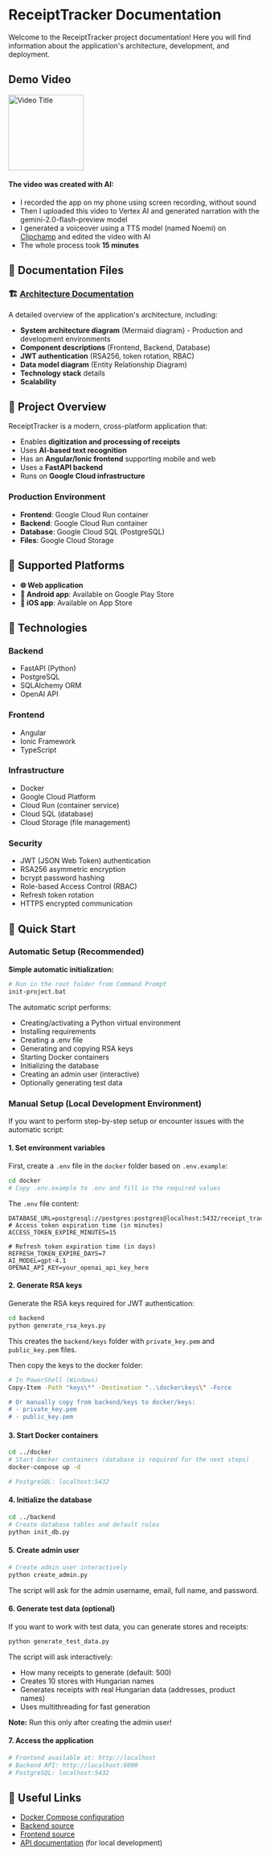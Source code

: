# ReceiptTracker Documentation

Welcome to the ReceiptTracker project documentation! Here you will find information about the application's architecture, development, and deployment.

## Demo Video

<a href="https://drive.google.com/file/d/1o6nS1RKkWH3d9bTuY_hFgFFpADR2sZkt/view?usp=drive_link">
  <img src="images/app.jpg" width="150px" alt="Video Title" />
</a>

#### The video was created with AI:
- I recorded the app on my phone using screen recording, without sound
- Then I uploaded this video to Vertex AI and generated narration with the gemini-2.0-flash-preview model
- I generated a voiceover using a TTS model (named Noemi) on [Clipchamp](https://app.clipchamp.com/) and edited the video with AI
- The whole process took **15 minutes**

## 📁 Documentation Files

### 🏗️ [Architecture Documentation](./architecture.en.md)
A detailed overview of the application's architecture, including:
- **System architecture diagram** (Mermaid diagram) - Production and development environments
- **Component descriptions** (Frontend, Backend, Database)
- **JWT authentication** (RSA256, token rotation, RBAC)
- **Data model diagram** (Entity Relationship Diagram)
- **Technology stack** details
- **Scalability**

## 🎯 Project Overview

ReceiptTracker is a modern, cross-platform application that:
- Enables **digitization and processing of receipts**
- Uses **AI-based text recognition**
- Has an **Angular/Ionic frontend** supporting mobile and web
- Uses a **FastAPI backend**
- Runs on **Google Cloud infrastructure**

### Production Environment
- **Frontend**: Google Cloud Run container
- **Backend**: Google Cloud Run container
- **Database**: Google Cloud SQL (PostgreSQL)
- **Files**: Google Cloud Storage

## 📱 Supported Platforms

- **🌐 Web application**
- **📱 Android app**: Available on Google Play Store
- **🍎 iOS app**: Available on App Store

## 🔧 Technologies

### Backend
- FastAPI (Python)
- PostgreSQL
- SQLAlchemy ORM
- OpenAI API

### Frontend
- Angular
- Ionic Framework
- TypeScript

### Infrastructure
- Docker
- Google Cloud Platform
- Cloud Run (container service)
- Cloud SQL (database)
- Cloud Storage (file management)

### Security
- JWT (JSON Web Token) authentication
- RSA256 asymmetric encryption
- bcrypt password hashing
- Role-based Access Control (RBAC)
- Refresh token rotation
- HTTPS encrypted communication

## 🚀 Quick Start

### Automatic Setup (Recommended)

**Simple automatic initialization:**
```bash
# Run in the root folder from Command Prompt
init-project.bat
```

The automatic script performs:
- Creating/activating a Python virtual environment
- Installing requirements
- Creating a .env file
- Generating and copying RSA keys
- Starting Docker containers
- Initializing the database
- Creating an admin user (interactive)
- Optionally generating test data

### Manual Setup (Local Development Environment)

If you want to perform step-by-step setup or encounter issues with the automatic script:

#### 1. Set environment variables
First, create a `.env` file in the `docker` folder based on `.env.example`:

```bash
cd docker
# Copy .env.example to .env and fill in the required values
```

The `.env` file content:
```env
DATABASE_URL=postgresql://postgres:postgres@localhost:5432/receipt_tracker
# Access token expiration time (in minutes)
ACCESS_TOKEN_EXPIRE_MINUTES=15

# Refresh token expiration time (in days)
REFRESH_TOKEN_EXPIRE_DAYS=7
AI_MODEL=gpt-4.1
OPENAI_API_KEY=your_openai_api_key_here
```

#### 2. Generate RSA keys
Generate the RSA keys required for JWT authentication:

```bash
cd backend
python generate_rsa_keys.py
```

This creates the `backend/keys` folder with `private_key.pem` and `public_key.pem` files.

Then copy the keys to the docker folder:

```bash
# In PowerShell (Windows)
Copy-Item -Path "keys\*" -Destination "..\docker\keys\" -Force

# Or manually copy from backend/keys to docker/keys:
# - private_key.pem
# - public_key.pem
```

#### 3. Start Docker containers
```bash
cd ../docker
# Start Docker containers (database is required for the next steps)
docker-compose up -d

# PostgreSQL: localhost:5432
```

#### 4. Initialize the database
```bash
cd ../backend
# Create database tables and default roles
python init_db.py
```

#### 5. Create admin user
```bash
# Create admin user interactively
python create_admin.py
```

The script will ask for the admin username, email, full name, and password.

#### 6. Generate test data (optional)
If you want to work with test data, you can generate stores and receipts:

```bash
python generate_test_data.py
```

The script will ask interactively:
- How many receipts to generate (default: 500)
- Creates 10 stores with Hungarian names
- Generates receipts with real Hungarian data (addresses, product names)
- Uses multithreading for fast generation

**Note:** Run this only after creating the admin user!

#### 7. Access the application
```bash
# Frontend available at: http://localhost
# Backend API: http://localhost:8000
# PostgreSQL: localhost:5432
```

## 🔗 Useful Links

- [Docker Compose configuration](../docker/docker-compose.yaml)
- [Backend source](../backend/)
- [Frontend source](../frontend/ReceiptTracker/)
- [API documentation](http://localhost:8000/docs) (for local development) 